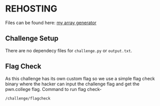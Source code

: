 # REHOSTING

Files can be found here: [my array generator](https://github.com/DownUnderCTF/Challenges_2024_Public/blob/main/crypto/my-array-generator/README.md)

## Challenge Setup
There are no dependecy files for `challenge.py` or `output.txt`.

## Flag Check

As this challenge has its own custom flag so we use a simple flag check binary where the hacker can input the challenge flag and get the pwn.college flag. Command to run flag check-
```
/challenge/flagcheck
```
